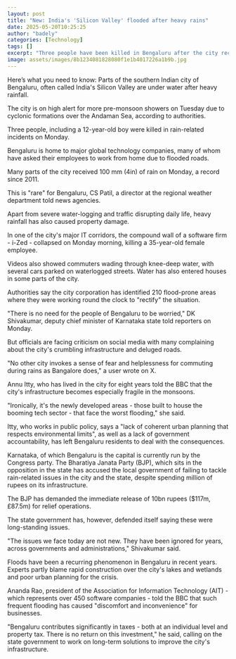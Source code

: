```yaml
---
layout: post
title: "New: India's 'Silicon Valley' flooded after heavy rains"
date: 2025-05-20T10:25:25
author: "badely"
categories: [Technology]
tags: []
excerpt: "Three people have been killed in Bengaluru after the city received heavy rainfall from Sunday night."
image: assets/images/8b1234081828080f1e1b4017226a1b9b.jpg
---
```


Here’s what you need to know: Parts of the southern Indian city of Bengaluru, often called India's Silicon Valley are under water after heavy rainfall. 

The city is on high alert for more pre-monsoon showers on Tuesday due to cyclonic formations over the Andaman Sea, according to authorities. 

Three people, including a 12-year-old boy were killed in rain-related incidents on Monday.

Bengaluru is home to major global technology companies, many of whom have asked their employees to work from home due to flooded roads. 

Many parts of the city received 100 mm (4in) of rain on Monday, a record since 2011. 

This is "rare" for Bengaluru, CS Patil, a director at the regional weather department  told news agencies. 

Apart from severe water-logging and traffic disrupting daily life, heavy rainfall has also caused property damage. 

In one of the city's major IT corridors, the compound wall of a software firm - i-Zed - collapsed on Monday morning, killing a 35-year-old female employee.

Videos also showed commuters wading through knee-deep water, with several cars parked on waterlogged streets. Water has also entered houses in some parts of the city. 

Authorities say the city corporation has identified 210 flood-prone areas where they were working round the clock to "rectify" the situation. 

"There is no need for the people of Bengaluru to be worried," DK Shivakumar, deputy chief minister of Karnataka state told reporters on Monday. 

But officials are facing criticism on social media with many complaining about the city's crumbling infrastructure and deluged roads. 

"No other city invokes a sense of fear and helplessness for commuting during rains as Bangalore does," a user wrote on X.

Annu Itty, who has lived in the city for eight years told the BBC that the city's infrastructure becomes especially fragile in the monsoons. 

"Ironically, it's the newly developed areas - those built to house the booming tech sector - that face the worst flooding," she said. 

Itty, who works in public policy, says a "lack of coherent urban planning that respects environmental limits", as well as a lack of government accountability, has left Bengaluru residents to deal with the consequences. 

Karnataka, of which Bengaluru is the capital is currently run by the Congress party. The Bharatiya Janata Party (BJP), which sits in the opposition in the state has  accused the local government of failing to tackle rain-related issues in the city and the state, despite spending million of rupees on its infrastructure.

The BJP has demanded the immediate release of 10bn rupees ($117m, £87.5m) for relief operations.

The state government has, however, defended itself saying these were long-standing issues.

"The issues we face today are not new. They have been ignored for years, across governments and administrations," Shivakumar said.

Floods have been a recurring phenomenon in Bengaluru in recent years.  Experts partly blame rapid construction over the city's lakes and wetlands and poor urban planning for the crisis.

Ananda Rao, president of the Association for Information Technology (AIT) - which represents over 450 software companies - told the BBC that such frequent flooding has caused "discomfort and inconvenience" for businesses. 

"Bengaluru contributes significantly in taxes - both at an individual level and property tax. There is no return on this investment," he said, calling on the state government to work on long-term solutions to improve the city's infrastructure. 

